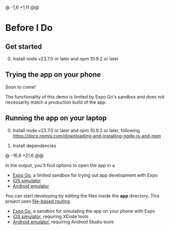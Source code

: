 @ -1,6 +1,11 @@
# Before I Do
## Get started
0. Install node v23.7.0 or later and npm 10.9.2 or later
## Trying the app on your phone
Soon to come!

The functionality of this demo is limited by Expo Go's sandbox and does not necessarily match a production build of the app.

## Running the app on your laptop
0. Install node v23.7.0 or later and npm 10.9.2 or later, following https://docs.npmjs.com/downloading-and-installing-node-js-and-npm

1. Install dependencies

@ -16,8 +21,6 @@

In the output, you'll find options to open the app in a

- [Expo Go](https://expo.dev/go), a limited sandbox for trying out app development with Expo
- [iOS simulator](https://docs.expo.dev/workflow/ios-simulator/)
- [Android emulator](https://docs.expo.dev/workflow/android-studio-emulator/)

You can start developing by editing the files inside the **app** directory. This project uses [file-based routing](https://docs.expo.dev/router/introduction).
- [Expo Go](https://expo.dev/go), a sandbox for simulating the app on your phone with Expo
- [iOS simulator](https://docs.expo.dev/workflow/ios-simulator/), requiring XCode tools
- [Android emulator](https://docs.expo.dev/workflow/android-studio-emulator/), requiring Android Studio tools